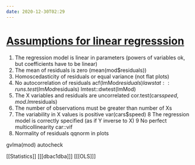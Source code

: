```yaml
---
date: 2020-12-30T02:29
---
```


# [Assumptions for linear regresssion](https://goo.gl/JmHIET)

1. The regression model is linear in parameters (powers of variables ok, but coefficients have to be linear)
2. The mean of residuals is zero (mean(mod$residuals))
3. Homoscedasticity of residuals or equal variance (not flat plots)
4. No autocorrelation of residuals acf(lmMod$residuals) lawstat::runs.test(lmMod$residuals) lmtest::dwtest(lmMod)
5. The X variables and residuals are uncorrelated cor.test(cars$speed, mod.lm$residuals) 
6. The number of observations must be greater than number of Xs
7. The variability in X values is positive var(cars$speed)
8  The regression model is correctly specified (as if Y inverse to X)
9  No perfect multicollinearity car::vif
10. Normality of residuals qqnorm in plots

gvlma(mod) autocheck

[[Statistics]]
[[[dbac1dba]]]
[[[OLS]]]

